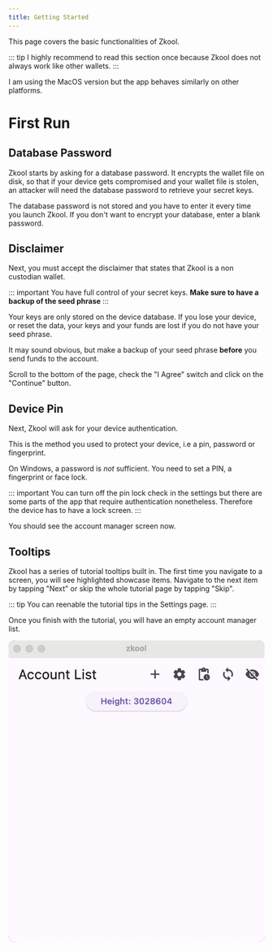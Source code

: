 ```yaml
---
title: Getting Started
---
```


This page covers the basic functionalities
of Zkool.

::: tip
I highly recommend to read this section once
because Zkool does not always work like other wallets.
:::

I am using the MacOS version but the app behaves
similarly on other platforms.

# First Run

## Database Password

Zkool starts by asking for a database password.
It encrypts the wallet file on disk, so that
if your device gets compromised and your wallet file
is stolen, an attacker will need the database password
to retrieve your secret keys.

The database password is not stored and you have
to enter it every time you launch Zkool. If you
don't want to encrypt your database, enter
a blank password.

## Disclaimer

Next, you must accept the disclaimer that states
that Zkool is a non custodian wallet.

::: important
You have full control of your secret keys.
**Make sure to have a backup of the seed phrase**
:::

Your keys are only stored on the device database.
If you lose your device, or reset the data, your keys
and your funds are lost if you do not have your seed
phrase.

It may sound obvious, but make a backup of your
seed phrase **before** you send funds to the account.

Scroll to the bottom of the page, check the "I Agree"
switch and click on the "Continue" button.

## Device Pin

Next, Zkool will ask for your device authentication.

This is the method you used to protect your device, i.e
a pin, password or fingerprint.

On Windows, a password is *not* sufficient. You need
to set a PIN, a fingerprint or face lock.

::: important
You can turn off the pin lock check in the settings
but there are some parts of the app that require
authentication nonetheless. Therefore the device has to have
a lock screen.
:::

You should see the account manager screen now.

## Tooltips

Zkool has a series of tutorial tooltips built in.
The first time you navigate to a screen, you will
see highlighted showcase items. Navigate to the next
item by tapping "Next" or skip the whole tutorial page
by tapping "Skip".

::: tip
You can reenable the tutorial tips in the Settings page.
:::

Once you finish with the tutorial, you will have an empty
account manager list.

![Account Manager](images/01.account_mgr.png)


